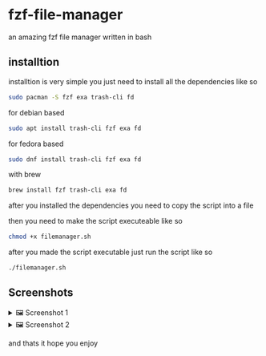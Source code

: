 
# fzf-file-manager
an amazing fzf file manager written in bash

## installtion
installtion is very simple you just need to install all the dependencies like so 

```sh
sudo pacman -S fzf exa trash-cli fd
```
for debian based
```sh
sudo apt install trash-cli fzf exa fd
```
for fedora based
```sh
sudo dnf install trash-cli fzf exa fd
```
with brew
```sh
brew install fzf trash-cli exa fd
```
after you installed the dependencies you need to copy the script into a file 

then you need to make the script executeable like so

```sh
chmod +x filemanager.sh
```

after you made the script executable just run the script like so
```sh
./filemanager.sh
```
## Screenshots

<details>
  <summary>🖼 Screenshot 1</summary>
  <img src="imgs/Screenshot%20from%202025-09-23%2020-49-03.png" alt="Screenshot 1" width="600"/>
</details>

<details>
  <summary>🖼 Screenshot 2</summary>
  <img src="imgs/Screenshot%20from%202025-09-23%2020-49-11.png" alt="Screenshot 2" width="600"/>
</details>


and thats it hope you enjoy
